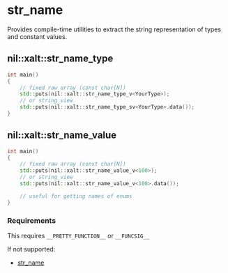 # str_name

Provides compile-time utilities to extract the string representation of types and constant values.

## nil::xalt::str_name_type

```cpp
int main()
{
    // fixed raw array (const char[N])
    std::puts(nil::xalt::str_name_type_v<YourType>);
    // or string_view
    std::puts(nil::xalt::str_name_type_sv<YourType>.data());
}
```

## nil::xalt::str_name_value

```cpp
int main()
{
    // fixed raw array (const char[N])
    std::puts(nil::xalt::str_name_value_v<100>);
    // or string_view
    std::puts(nil::xalt::str_name_value_v<100>.data());

    // useful for getting names of enums
}
```

### Requirements

This requires `__PRETTY_FUNCTION__` or `__FUNCSIG__`

If not supported:
- [str_name](./06-str_name.md)